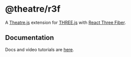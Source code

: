 # @theatre/r3f

A [Theatre.js](https://github.com/AriaMinaei/theatre) extension for [THREE.js](https://threejs.org/) with [React Three Fiber](https://github.com/pmndrs/react-three-fiber).

## Documentation

Docs and video tutorials are [here](https://docs.theatrejs.com/extensions/r3f/).